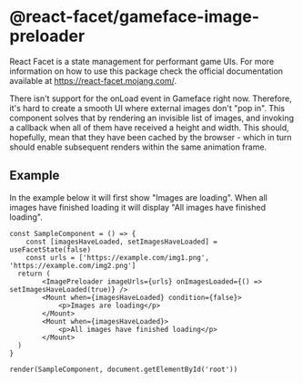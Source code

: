 # @react-facet/gameface-image-preloader

React Facet is a state management for performant game UIs. For more information on how to use this package check the
official documentation available at https://react-facet.mojang.com/.

There isn't support for the onLoad event in Gameface right now. Therefore, it's hard to create a smooth UI where
external images don't "pop in". This component solves that by rendering an invisible list of images, and invoking a
callback when all of them have received a height and width. This should, hopefully, mean that they have been cached by
the browser - which in turn should enable subsequent renders within the same animation frame.

## Example

In the example below it will first show "Images are loading". When all images have finished loading it will display "All
images have finished loading".

```tsx
const SampleComponent = () => {
	const [imagesHaveLoaded, setImagesHaveLoaded] = useFacetState(false)
	const urls = ['https://example.com/img1.png', 'https://example.com/img2.png']
  return (
		<ImagePreloader imageUrls={urls} onImagesLoaded={() => setImagesHaveLoaded(true)} />
		<Mount when={imagesHaveLoaded} condition={false}>
			<p>Images are loading</p>
		</Mount>
		<Mount when={imagesHaveLoaded}>
			<p>All images have finished loading</p>
		</Mount>
  )
}

render(SampleComponent, document.getElementById('root'))
```

